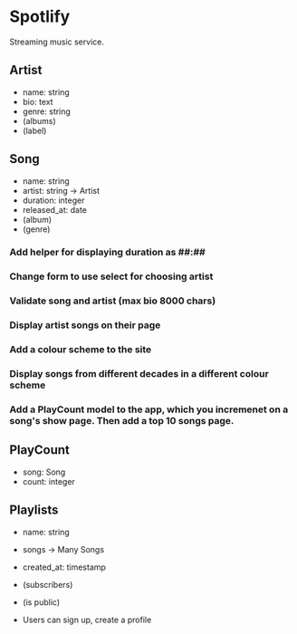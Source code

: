 # Spotlify

Streaming music service.

## Artist
- name: string
- bio: text
- genre: string
- (albums)
- (label)

## Song
- name: string
- artist: string -> Artist
- duration: integer
- released_at: date
- (album)
- (genre)

### Add helper for displaying duration as ##:##
### Change form to use select for choosing artist
### Validate song and artist (max bio 8000 chars)
### Display artist songs on their page

### Add a colour scheme to the site
### Display songs from different decades in a different colour scheme
### Add a PlayCount model to the app, which you incremenet on a song's show page. Then add a top 10 songs page.


## PlayCount
- song: Song
- count: integer


## Playlists
- name: string
- songs -> Many Songs
- created_at: timestamp
- (subscribers)
- (is public)


- Users can sign up, create a profile

